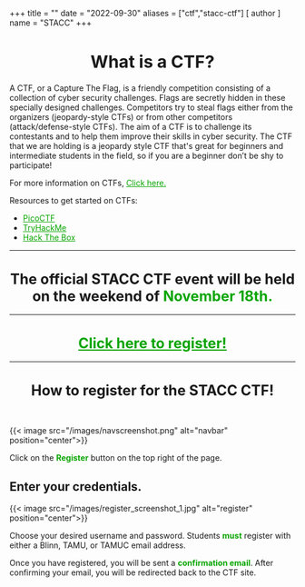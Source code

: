 +++
title = ""
date = "2022-09-30"
aliases = ["ctf","stacc-ctf"]
[ author ]
  name = "STACC"
+++


 <!-- <center><h1 style="font-size: 50px;"><a style="color: #07a500;" href="https://ctf.stac.club/">Click here to register!</a></h1></center> -->


<center> <h1 style="font-size: 30px;"> What is a CTF?</h1></center>

A CTF, or a Capture The Flag, is a friendly competition consisting of a collection of cyber security challenges. Flags are secretly hidden in these specially designed challenges. Competitors try to steal flags either from the organizers (jeopardy-style CTFs) or from other competitors (attack/defense-style CTFs). The aim of a CTF is to challenge its contestants and to help them improve their skills in cyber security. The CTF that we are holding is a jeopardy style CTF that's great for beginners and intermediate students in the field, so if you are a beginner don’t be shy to participate!

For more information on CTFs, <a style="color: #07a500;" href="https://ctfd.io/whats-a-ctf/">Click here.</a>

Resources to get started on CTFs:

- <a style="color: #07a500;" href="https://picoctf.org/">PicoCTF</a>
- <a style="color: #07a500;" href="https://tryhackme.com/">TryHackMe</a>
- <a style="color: #07a500;" href="https://www.hackthebox.com/">Hack The Box</a>
---------------------------------------------------------------
<center><h1 style="font-size: 25px">The official STACC CTF event will be held on the weekend of  <strong style="color: #07a500;">November 18th.</strong></h1></center>

---------------------------------------------------------------

<center><a style="color: #07a500;" href="https://ctf.stac.club/"><h1 style="font-size: 25px;">Click here to register!</h1></a></center>

---------------------------------------------------------------


 <center><h1 style="font-size: 25px"> How to register for the STACC CTF! </h1></center>

 <br>

{{< image src="/images/navscreenshot.png" alt="navbar" position="center">}}

Click on the <strong style="color: #07a500;">Register</strong> button on the top right of the page.

## Enter your credentials.

{{< image src="/images/register_screenshot_1.jpg" alt="register" position="center">}}

Choose your desired username and password.
Students <strong style="color: #07a500;">must</strong> register with either a Blinn, TAMU, or TAMUC email address.

Once you have registered, you will be sent a <strong style="color: #07a500;">confirmation email</strong>. After confirming your email, you will be redirected back to the CTF site.


